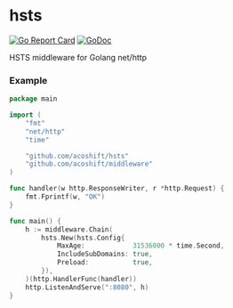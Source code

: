 # hsts

[![Go Report Card](https://goreportcard.com/badge/github.com/acoshift/hsts)](https://goreportcard.com/report/github.com/acoshift/hsts)
[![GoDoc](https://godoc.org/github.com/acoshift/hsts?status.svg)](https://godoc.org/github.com/acoshift/hsts)

HSTS middleware for Golang net/http

### Example

```go
package main

import (
	"fmt"
	"net/http"
	"time"

	"github.com/acoshift/hsts"
	"github.com/acoshift/middleware"
)

func handler(w http.ResponseWriter, r *http.Request) {
	fmt.Fprintf(w, "OK")
}

func main() {
	h := middleware.Chain(
		hsts.New(hsts.Config{
			MaxAge:            31536000 * time.Second,
			IncludeSubDomains: true,
			Preload:           true,
		}),
	)(http.HandlerFunc(handler))
	http.ListenAndServe(":8080", h)
}
```
